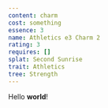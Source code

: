 ```yaml
---
content: charm
cost: something
essence: 3
name: Athletics e3 Charm 2
rating: 3
requires: []
splat: Second Sunrise
trait: Athletics
tree: Strength
---
```


Hello **world**!
